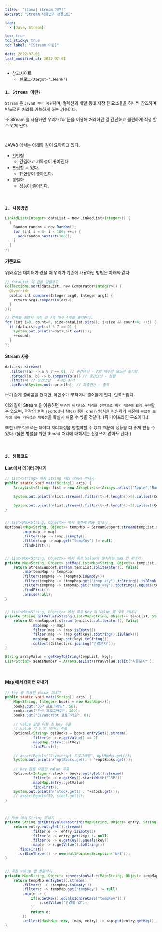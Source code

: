 ```yaml
---
title:  "[Java] Stream 이란?"
excerpt: "Stream 사용법과 샘플코드"

tags:
  - [Java, Stream]

toc: true
toc_sticky: true
toc_label: "[Stream 이란]"
 
date: 2022-07-01
last_modified_at: 2022-07-01
---
```


- 참고사이트
  - [블로그](https://doohyun.tistory.com/21){:target="_blank"}


### ``1. Stream 이란?``

`Stream` 은 `Java8 부터 지원`하며, 컬렉션과 배열 등에 저장 된 요소들을 하나씩 참조하며 반복적인 처리를 가능하게 하는 기능이다.

-> Stream 을 사용하면 우리가 for 문을 이용해 처리하던 걸 간단하고 클린하게 작성 할 수 있게 된다.

<br>

JAVA8 에서는 아래와 같이 요악하고 있다.

- 선언형
  - 간결하고 가독성이 좋아진다
- 조립할 수 있다.
  - 유연성이 좋아진다.
- 병렬화
  - 성능이 좋아진다.

<br>


### ``2. 사용방법``


```java
LinkedList<Integer> dataList = new LinkedList<Integer>() {    
  {
    Random random = new Random();
    for (int i = 0; i < 100; ++i) {
      add(random.nextInt(100));
    }
  }
};
```


#### 기존코드
위와 같은 데이터가 있을 때 우리가 기존에 사용하던 방법은 아래와 같다.


```java
// dataList 의 값을 정렬하고
Collections.sort(dataList, new Comparator<Integer>() {
  @Override    
  public int compare(Integer arg0, Integer arg1) {
    return arg1.compareTo(arg0);    
  }
}); 

// 반복을 돌면서 가장 큰 7의 배수 4개를 출력한다.
for (int i=0, count=0, size=dataList.size(); i<size && count<4; ++i) {
  if (dataList.get(i) % 7 == 0) {
    System.out.println(dataList.get(i));        
    ++count;
  }
};
```


#### Stream 사용


```java
dataList.stream()
  .filter((a) -> a % 7 == 0)  // 중간연산 - 7의 배수인 요소만 필터링 
  .sorted((a, b) -> b.compareTo(a)) // 중간연산 - 정렬
  .limit(4) // 중간연산 - 4개만 찾기
  .forEach(System.out::println); // 최종연산 - 출력
```

보기 쉽게 줄바꿈을 했지만, 라인수가 무척이나 줄어들게 된다. 만족스럽다.

이와 같이 Stream 을 이용하면 `단순히 비지니스 처리를 선언으로 하기 때문에 쉽게 구현`할 수 있으며, 각각의 블럭 (sorted나 filter) 등이 chain 형식을 지원하기 때문에 `복잡한 로직에 대해 가독성과 명확성`을 확실시 해줄 수 있을 것같다. (즉 파이프라인 구조이다.)

또한 내부적으로는 데이터 처리과정을 병렬화할 수 있기 때문에 성능을 더 좋게 만들 수 있다. (물론 병렬을 위한 thread 처리에 대해서는 신경쓰지 않아도 된다.)


<br>

### ``3. 샘플코드``

#### List 에서 데이터 꺼내기

```java
// List<String> 에서 String 타입 데이터 꺼내기
public static void main(String[] args) {
	ArrayList<String> list = new ArrayList<>(Arrays.asList("Apple","Banana","Melon","Grape","Strawberry"));
	
	System.out.println(list.stream().filter(t->t.length()>5).collect(Collectors.joining(" "))); //Banana Strawberry

	System.out.println(list.stream().filter(t->t.length()>5).collect(Collectors.toList())); //[Banana, Strawberry]
}


// List<Map<String, Object>> 에서 첫번째 Map 꺼내기
Optional<Map<String, Object>> tempMap = StreamSupport.stream(tempList.spliterator(), false)
		.map(map -> map)
		.filter(map -> !map.isEmpty())
		.filter(map -> map.get("tempKey") != null)
		.findFirst();


// List<Map<String, Object>> 에서 특정 value와 일치하는 map 만 꺼내기
private Map<String, Object> getMap(List<Map<String, Object>> tempList, String tempValue) {
	return StreamSupport.stream(tempList.spliterator(), false)
		.map(tempMap -> tempMap)
		.filter(tempMap -> !tempMap.isEmpty())
		.filter(tempMap -> !tempMap.get("temp_key").toString().isBlank())
		.filter(tempMap -> tempMap.get("temp_key").toString().equals(tempValue))
		.findFirst()
		.orElse(null);
}	


// List<Map<String, Object>> 에서 특정 Key 의 Value 를 모두 꺼내기
private String getValueToString(List<Map<String, Object>> tempList, String key) {
	return StreamSupport.stream(tempList.spliterator(), false)
			.map(map -> map)
			.filter(map -> !map.isEmpty())
			.filter(map -> !map.get(key).toString().isBlank())
			.map(map -> map.get(key).toString())
			.collect(Collectors.joining("연결문자"));
}

String arrayValue = getKeyToString(tempList, key);
List<String> seatsNumber = Arrays.asList(arrayValue.split("자를문자"));
```
<br>



#### Map 에서 데이터 꺼내기

```java
// key 를 이용한 value 꺼내기
public static void main(String[] args) {
	Map<String, Integer> books = new HashMap<>();
	books.put("JSP 프로그래밍", 50);
	books.put("자바 프로그래밍", 100);
	books.put("Javascript 프로그래밍", 0);
	
	// value 값을 이용 한 key 추출
	// value 가 0 인 데이터 추출
	Optional<String> optBooks = books.entrySet().stream()
			.filter(e -> e.getValue() == 0)
			.map(Map.Entry::getKey)
			.findFirst();

	// assertEquals("Javascript 프로그래밍", optBooks.get());
	System.out.println("optBooks.get() : "+optBooks.get());
	
	// key 값을 이용한 value 추출
	Optional<Integer> stock = books.entrySet().stream()
			.filter(e -> e.getKey().startsWith("JSP"))
			.map(Map.Entry::getValue)
			.findFirst();
	System.out.println("stock.get() : "+stock.get());
	// assertEquals(50, stock.get());
}



// Map 에서 String 꺼내기
private String getEntryValueToString(Map<String, Object> entry, String key) {
	return entry.entrySet().stream()
			.filter(e -> !entry.isEmpty())
			.filter(e -> entry.get(key) != null)
			.filter(e -> e.getKey().equals(key))
			.map(e -> e.getValue().toString())
      .findFirst()
      .orElseThrow(() -> new NullPointerException("NPE"));
}


// 특정 value 만 변환하기
private Map<String, Object> conversionValue(Map<String, Object> tempMap) {
	return tempMap.entrySet().stream()
		.filter(e -> !tempMap.isEmpty())
		.filter(e -> tempMap.get("tempKey") != null)
		.map(e -> {
			if(e.getKey().equalsIgnoreCase("tempKey")) { 
				e.setValue("변경할 값");
			}
			return e;
		})
		.collect(HashMap::new, (map, entry) -> map.put(entry.getKey(), entry.getValue()), HashMap::putAll);
}


```
<br>


